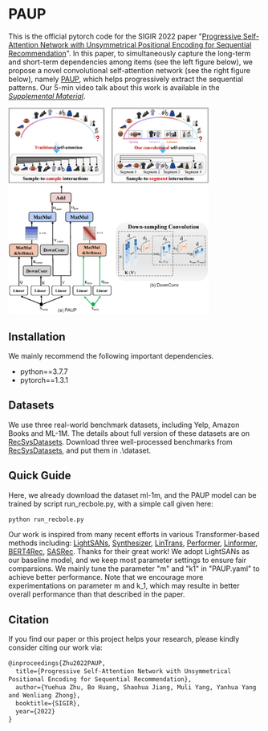 # PAUP
This is the official pytorch code for the SIGIR 2022 paper "[Progressive Self-Attention Network with Unsymmetrical Positional Encoding for Sequential Recommendation](https://scholar.archive.org/work/b2eo45jxn5cmhg263ilwps4o7m/access/wayback/https://dl.acm.org/doi/pdf/10.1145/3477495.3531800)". In this paper, to simultaneously capture the long-term and short-term dependencies among items (see the left figure below), we propose a novel convolutional self-attention network (see the right figure below), namely [PAUP](https://github.com/YuehuaZhu/PAUP/blob/master/recbole/model/sequential_recommender/paup.py), which helps progressively extract the sequential patterns. Our 5-min video talk about this work is available in the [*Supplemental Material*](https://dl.acm.org/doi/10.1145/3477495.3531800).

<img src="https://github.com/YuehuaZhu/PAUP/blob/master/pic/new_illustration.png" width="400" alt="illustration"/><img src="https://github.com/YuehuaZhu/PAUP/blob/master/pic/framework.png" width="400" alt="pipline"/>





## Installation
We mainly recommend the following important dependencies.
- python==3.7.7
- pytorch==1.3.1


## Datasets
We use three real-world benchmark datasets, including Yelp, Amazon Books and ML-1M. The details about full version of these datasets are on [RecSysDatasets](https://github.com/RUCAIBox/RecSysDatasets). Download three well-processed benchmarks from [RecSysDatasets](https://github.com/RUCAIBox/RecSysDatasets), and put them in .\dataset.

## Quick Guide
Here, we already download the dataset ml-1m, and the PAUP model can be trained by script run_recbole.py, with a simple call given here:
```bash
python run_recbole.py 
```
Our work is inspired from many recent efforts in various Transformer-based methods including: [LightSANs](https://github.com/RUCAIBox/LightSANs), [Synthesizer](https://github.com/leaderj1001/Synthesizer-Rethinking-Self-Attention-Transformer-Models), [LinTrans](https://github.com/idiap/fast-transformers), [Performer](https://github.com/lucidrains/performer-pytorch), [Linformer](https://github.com/lucidrains/linformer), [BERT4Rec](https://github.com/FeiSun/BERT4Rec), [SASRec](https://github.com/kang205/SASRec). Thanks for their great work! We adopt LightSANs as our baseline model, and we keep most parameter settings to ensure fair comparsions. We mainly tune the parameter "m" and "k1" in "PAUP.yaml" to achieve better performance. Note that we encourage more experimentations on parameter m and k_1, which may resulte in better overall performance than that described in the paper.



## Citation

If you find our paper or this project helps your research, please kindly consider citing our work via:
```
@inproceedings{Zhu2022PAUP,
  title={Progressive Self-Attention Network with Unsymmetrical Positional Encoding for Sequential Recommendation},
  author={Yuehua Zhu, Bo Huang, Shaohua Jiang, Muli Yang, Yanhua Yang and Wenliang Zhong},
  booktitle={SIGIR},
  year={2022}
}
```

 
